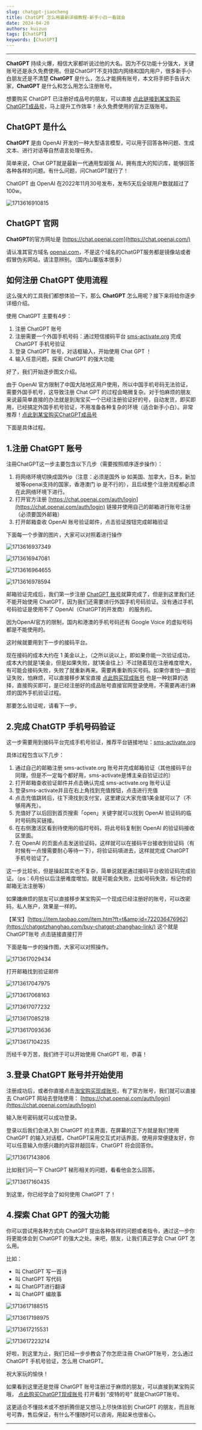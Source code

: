 ```yaml
---
slug: chatgpt-jiaocheng
title: ChatGPT 怎么用最新详细教程-新手小白一看就会
date: 2024-04-20
authors: kuizuo
tags: [ChatGPT]
keywords: [ChatGPT]
---
```

---

<!-- truncate -->

**ChatGPT** 持续火爆，相信大家都听说过他的大名。因为不仅功能十分强大，关键账号还是永久免费使用。但是ChatGPT不支持国内网络和国内用户，很多新手小白朋友还是不清楚 **ChatGPT** 是什么，怎么才能拥有账号，本文将手把手告诉大家，**ChatGPT** 是什么和怎么用怎么注册账号。

想要购买  ChatGPT 已注册好成品号的朋友，可以直接 [点此链接到某宝购买ChatGPT成品号](https://chatgptzhanghao.com/buy-chatgpt-zhanghao-link/)，马上提升工作效率！永久免费使用的官方正版账号。


## ChatGPT 是什么

**ChatGPT** 是由 OpenAI 开发的一种大型语言模型，可以用于回答各种问题、生成文本、进行对话等自然语言处理任务。

简单来说，Chat GPT就是最新一代通用型超强 AI，拥有庞大的知识库，能够回答各种各样的问题。有什么问题，问ChatGPT就行了！

ChatGPT 由 OpenAI 在2022年11月30号发布，发布5天后全球用户数就超过了100w。

![1713616910815](image/ChatGPT怎么用最新详细教程-新手小白一看就会/1713616910815.png)


## ChatGPT 官网

**ChatGPT**的官方网址是 [https://chat.openai.com](https://chat.openai.com/)

请认准其官方域名 [openai.com](https://openai.com/)，不是这个域名的ChatGPT服务都是镜像站或者假冒伪劣网站，请注意辨别。（国内山寨版本很多）



## 如何注册 ChatGPT 使用流程

这么强大的工具我们都想体验一下，那么 **ChatGPT** 怎么用呢？接下来将给你逐步详细介绍。

使用 ChatGPT 主要有4步：

1. 注册 ChatGPT 账号
2. 注册需要一个外国手机号码：通过短信接码平台 [sms-activate.org](https://sms-activate.org/?ref=2780512) 完成 ChatGPT 手机号验证
3. 登录 ChatGPT 账号，对话框输入，开始使用 Chat GPT ！
4. 输入任意问题，探索 ChatGPT 的强大功能

好了，我们开始逐步图文介绍。

由于 OpenAI 官方限制了中国大陆地区用户使用，所以中国手机号码无法验证，需要外国手机号，这导致注册 Chat GPT 的过程会略微复杂。对于怕麻烦的朋友来说最简单直接的办法就是到淘宝买一个已经注册验证好的号，自动发货，即买即用，已经搞定外国手机号验证，不用准备各种复杂的环境（适合新手小白）。非常推荐！[点此到某宝购买ChatGPT成品号](https://chatgptzhanghao.com/buy-chatgpt-zhanghao-link/)

下面是具体过程。


## 1.注册 ChatGPT 账号

注冊ChatGPT这一步主要包含以下几步（需要按照顺序逐步操作）：

1. 将网络环境切换成国外ip（注意：必须是国外 ip 如美国、加拿大，日本，新加坡等openai支持的国家，香港澳门 ip 是不行的），且后续整个注册流程都必须在此网络环境下进行。
2. 打开官方注册 [https://chat.openai.com/auth/login](https://chat.openai.com/auth/login) 链接并使用自己的邮箱进行账号注册（必须要国外邮箱）
3. 打开邮箱查收 OpenAI 账号验证邮件，点击验证按钮完成邮箱验证

下面每一个步骤的图片，大家可以对照着进行操作

![1713616937349](image/ChatGPT怎么用最新详细教程-新手小白一看就会/1713616937349.png)


![1713616947081](image/ChatGPT怎么用最新详细教程-新手小白一看就会/1713616947081.png)


![1713616964655](image/ChatGPT怎么用最新详细教程-新手小白一看就会/1713616964655.png)


![1713616978594](image/ChatGPT怎么用最新详细教程-新手小白一看就会/1713616978594.png)

邮箱验证完成后，我们第一步注册 [ChatGPT 账号](https://chatgptzhanghao.com/)就算完成了，但是到这里我们还不能开始使用 ChatGPT，因为我们还需要进行外国手机号码验证。没有通过手机号码验证是使用不了 OpenAI（ChatGPT的开发商） 的服务的。

因为OpenAI官方的限制，国内和港澳的手机号码还有 Google Voice 的虚拟号码都是不能使用的。

这时候就要用到下一步的接码平台。

现在接码的成本大约在 1 美金以上，（之所以说以上，即如果你能一次验证成功，成本大约就是1美金，但是如果失败，就1美金往上）不过随着现在注册难度增大，有可能会接码失败，失败了就重新再来。需要再重新购买号码。如果你害怕一直验证失败，怕麻烦，可以直接移步某宝直接 [点此购买现成账号](https://chatgptzhanghao.com/buy-chatgpt-zhanghao-link/) 也是一种划算的选择，直接购买即可，是已经注册好的成品账号直接官网登录使用，不需要再进行麻烦的国外手机验证过程。

那要怎么验证呢，请看下一步。



## 2.完成 ChatGTP 手机号码验证

这一步需要用到接码平台完成手机号验证，推荐平台链接地址：[sms-activate.org](https://sms-activate.org/?ref=2780512)

具体过程包含以下几步：

1. 通过自己的邮箱注册 sms-activate.org 账号并完成邮箱验证（其他接码平台同理，但是不一定每个都好用，sms-activate是博主亲自验证过的）
2. 打开邮箱查收验证邮件并点击确认完成 sms-activate.org 账号认证
3. 登录sms-activate并且在右上角找到充值按钮，点击进行充值
4. 点击充值跳转后，往下滑找到支付宝，这里建议大家充值1美金就可以了（不够用再充）。
5. 充值好了以后回到首页搜索「open」关键字就可以找到 OpenAI 验证码的临时号码购买链接。
6. 在右侧激活区看到待使用的临时号码，将此号码复制到 OpenAI 的验证码接收区里面。
7. 在 OpenAI 的页面点击发送验证码，这样就可以在接码平台接收到验证码（有时候有一点慢需要耐心等待一下），将验证码填进去，这样就完成 ChatGPT 手机号验证了。

这一步比较长，但是操起其实也不复杂，简单说就是通过接码平台收验证码完成验证。（ps：6月份以后注册难度增加，就是可能会失败，比如号码失效，标记你的邮箱无法注册等）

如果嫌麻烦的朋友可以直接移步某宝购买一个现成已经注册好的账号，可以改密码，私人账户，效果是一样的。

【某宝】[https://item.taobao.com/item.htm?ft=t&amp;id=722036476962](https://chatgptzhanghao.com/buy-chatgpt-zhanghao-link/) 这个就是 ChatGPT账号
点击链接直接打开

下面是每一步的操作图，大家可以对照操作。

![1713617029434](image/ChatGPT怎么用最新详细教程-新手小白一看就会/1713617029434.png)


打开邮箱找到验证邮件


![1713617047975](image/ChatGPT怎么用最新详细教程-新手小白一看就会/1713617047975.png)


![1713617068163](image/ChatGPT怎么用最新详细教程-新手小白一看就会/1713617068163.png)


![1713617077232](image/ChatGPT怎么用最新详细教程-新手小白一看就会/1713617077232.png)


![1713617085218](image/ChatGPT怎么用最新详细教程-新手小白一看就会/1713617085218.png)


![1713617093636](image/ChatGPT怎么用最新详细教程-新手小白一看就会/1713617093636.png)


![1713617104235](image/ChatGPT怎么用最新详细教程-新手小白一看就会/1713617104235.png)



历经千辛万苦，我们终于可以开始使用 ChatGPT 啦，恭喜！



## 3.登录 ChatGPT 账号并开始使用

注册成功后，或者你直接点击[淘宝购买现成账号](https://chatgptzhanghao.com/buy-chatgpt-zhanghao-link/)，有了官方账号，我们就可以直接去 ChatGPT 网站去登陆使用： [https://chat.openai.com/auth/login](https://chat.openai.com/auth/login)

输入账号密码就可以成功登录。

登录以后我们会进入到 ChatGPT 的主界面，在屏幕的正下方就是我们使用 ChatGPT 的输入对话框，ChatGPT采用交互式对话界面，使用非常便捷友好，你可以任意输入你感兴趣的内容并敲回车，ChatGPT 将会回答你。

![1713617143806](image/ChatGPT怎么用最新详细教程-新手小白一看就会/1713617143806.png)



比如我们问一下 ChatGPT 梯形相关的问题，看看他会怎么回答。


![1713617160435](image/ChatGPT怎么用最新详细教程-新手小白一看就会/1713617160435.png)


到这里，你已经学会了如何使用 ChatGPT 了！



## 4.探索 Chat GPT 的强大功能

你可以尝试用各种方式向 ChatGPT 提出各种各样的问题或者指令，通过这一步你将更能体会到 ChatGPT 的强大之处。来吧，朋友，让我们真正学会 Chat GPT 怎么用。

比如：

* 叫 ChatGPT 写一首诗
* 叫 ChatGPT 写代码
* 叫 ChatGPT进行翻译
* 叫 ChatGPT 编故事


![1713617188515](image/ChatGPT怎么用最新详细教程-新手小白一看就会/1713617188515.png)


![1713617198975](image/ChatGPT怎么用最新详细教程-新手小白一看就会/1713617198975.png)

![1713617215531](image/ChatGPT怎么用最新详细教程-新手小白一看就会/1713617215531.png)

![1713617223214](image/ChatGPT怎么用最新详细教程-新手小白一看就会/1713617223214.png)


好啦，到这里为止，我们已经一步步教会了你怎麽注冊 ChatGPT账号，怎么通过 ChatGPT 手机号验证，怎么用 ChatGPT。

祝大家玩的愉快！

如果看到这里还是觉得 ChatGPT 账号注册过于麻烦的朋友，可以直接到某宝购买哦， [点此购买ChatGPT现成账号](https://chatgptzhanghao.com/buy-chatgpt-zhanghao-link/) 打开看到 “皮特的号” 就是ChatGPT账号。

这更适合不懂技术或不想折腾但是又想马上尽快体验到 ChatGPT 的朋友，而且账号可靠，售后保证，有什么不懂随时可以咨询，用起来也很省心。


---
